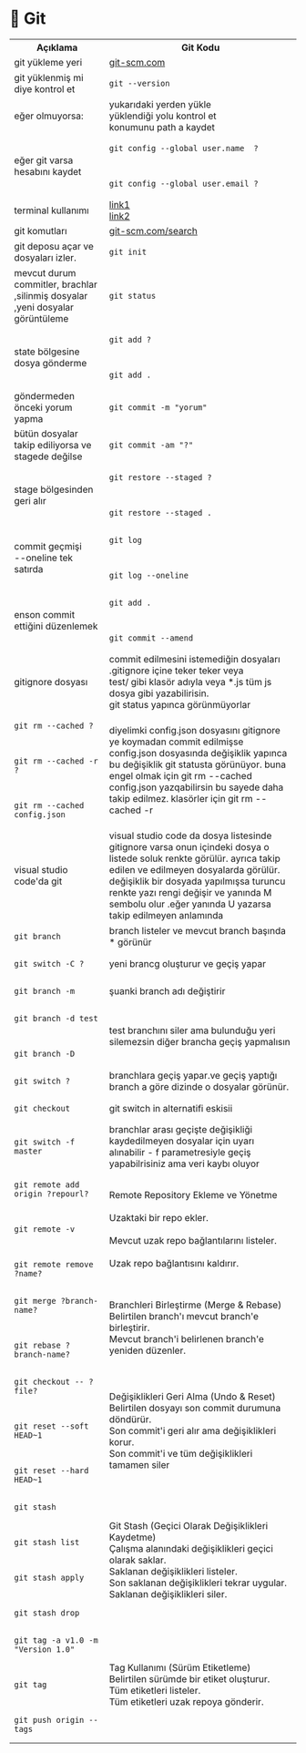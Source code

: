 # 📂 Git
 
<table >
  <tr>
    <th>Açıklama </th>
    <th>Git Kodu</th>
  </tr>
  <tr>
	<td>git yükleme yeri</th>
    <td><a href="https://git-scm.com/downloads/win target="_blank">git-scm.com</a><br> </td>
  </tr>
  <tr>
    <td>git yüklenmiş mi diye kontrol et</td>
    <td><pre><code>git --version </code></pre></td>
  </tr> 
  <tr>
    <td>eğer olmuyorsa: </td>
    <td>
		yukarıdaki yerden yükle <br>
		yüklendiği yolu kontrol et <br>
		konumunu path a kaydet
    </td>
  </tr>
  <tr>
    <td>eğer git varsa hesabını kaydet</td>
    <td>
    	<pre><code>git config --global user.name  ? </code></pre><br>
    	<pre><code>git config --global user.email ? </code></pre>
    </td>
  </tr>

<tr>
    <td>terminal kullanımı</td>
    <td>
    	<a href="https://youtu.be/aHOzKAe6bGE?list=PLeGbjrys0OZKPvB7z2JNT8Nxp4VfnFiN6 target="_blank">link1</a><br>
    	<a href="https://youtu.be/UWmIkn3f1UM?list=PLeGbjrys0OZKPvB7z2JNT8Nxp4VfnFiN6 target="_blank">link2</a>
    </td>
 </tr>

 <tr>
    <td>git komutları</td>
    <td><a href="https://git-scm.com/search/results?search=&language=en" target="_blank">git-scm.com/search</a></td> 
  </tr>
 
 <tr>
    <td>git deposu açar ve dosyaları izler.</td>
    <td><pre><code>git init</code></pre></td>
  </tr>

  <tr>
    <td>mevcut durum commitler, brachlar ,silinmiş dosyalar ,yeni dosyalar görüntüleme</td>
    <td><pre><code>git status</code></pre></td>
  </tr>
 
 <tr>
    <td>state bölgesine dosya gönderme </td>
    <td>
    	<pre><code>git add ? </code></pre><br>
    	<pre><code>git add . </code></pre>
    </td>
  </tr>
 
 <tr>
    <td>göndermeden önceki yorum yapma</td>
    <td><pre><code>git commit -m "yorum" </code></pre></td>
  </tr>

 <tr>
    <td>bütün dosyalar takip ediliyorsa ve stagede değilse</td>
    <td><pre><code>git commit -am "?" </code></pre></td>
  </tr>
 
 <tr>
    <td>stage bölgesinden geri alır </td>
    <td><pre><code>git restore --staged ? </code></pre><br>
    	<pre><code>git restore --staged . </code></pre></td>
  </tr>

 <tr>
    <td>commit geçmişi <br>--oneline tek satırda </td> 
    <td><pre><code>git log </code></pre><br>
    	<pre><code>git log --oneline </code></pre></td>
  </tr>
 
 <tr>
    <td>enson commit ettiğini düzenlemek</td>
    <td><pre><code>git add .</code></pre><br>
    	<pre><code>git commit --amend </code></pre></td>
  </tr>
  
 <tr>
    <td>gitignore dosyası</td>
    <td>commit edilmesini istemediğin dosyaları .gitignore içine teker teker veya <br>
	test/  gibi klasör adıyla veya *.js tüm js dosya gibi yazabilirisin.<br>
	git status yapınca görünmüyorlar</td>
  </tr>
  
<tr>
    <td><pre><code>git rm --cached ?</code></pre><br>
    	<pre><code>git rm --cached -r ? </code></pre><br> 
    	<pre><code>git rm --cached config.json </code></pre></td>
    <td>diyelimki config.json dosyasını gitignore ye koymadan commit edilmişse config.json dosyasında değişiklik yapınca bu değişiklik git statusta görünüyor. buna engel olmak için git rm --cached config.json yazqabilirsin bu sayede daha takip edilmez. klasörler için  git rm --cached -r </td>
</tr>
 
<tr>
    <td>visual studio code'da git</td>
    <td>visual studio code da dosya listesinde gitignore varsa onun içindeki dosya o listede soluk renkte görülür. ayrıca takip edilen ve edilmeyen dosyalarda görülür. değişiklik bir dosyada yapılmışsa turuncu renkte yazı rengi değişir ve yanında M sembolu olur .eğer yanında U yazarsa takip edilmeyen anlamında </td>
</tr>
<tr>
	<td><pre><code>git branch</code></pre> </td>
	<td>branch listeler ve mevcut branch başında * görünür </td>
</tr>

<tr>
    <td><pre><code>git switch -C ? </code></pre> </td>
	<td>yeni brancg oluşturur ve geçiş yapar </td>
</tr>
<tr>
	<td><pre><code>git branch -m </code></pre></code> </td>
	<td>şuanki branch adı değiştirir </code></td>
</tr>
<tr>
	<td><pre><code>git branch -d test</code></pre> <br>
 	<pre><code>git branch -D </code></pre> </td>
 	<td>test branchını siler ama bulunduğu yeri silemezsin diğer brancha geçiş yapmalısın </td>
<tr>
<tr>
    <td> <pre><code>git switch ? </code></pre></td>
    <td>branchlara geçiş yapar.ve geçiş yaptığı branch a göre dizinde o dosyalar görünür.</td>
</tr> 
<tr>
    <td> <pre><code>git checkout</code></pre></td>
    <td>git switch in alternatifi eskisii</td>
</tr>
<tr>
    <td> <pre><code>git switch -f master </code></pre></td>
    <td>branchlar arası geçişte değişikliği kaydedilmeyen dosyalar için uyarı alınabilir  - f parametresiyle geçiş yapabilrisiniz ama veri kaybı oluyor </td>
</tr>
<tr> 
    <td> <pre><code>git remote add origin ?repourl? </code></pre> <br>
         <pre><code>git remote -v </code></pre> <br>
         <pre><code>git remote remove ?name? </code></pre></td> 
    <td> Remote Repository Ekleme ve Yönetme <br><br>
         Uzaktaki bir repo ekler. <br><br>
         Mevcut uzak repo bağlantılarını listeler. <br><br>
         Uzak repo bağlantısını kaldırır.</td>
</tr>
<tr>
    <td> <pre><code>git merge ?branch-name? </code></pre><br>
         <pre><code>git rebase ?branch-name?</code></pre></td> 
    <td> Branchleri Birleştirme (Merge & Rebase)<br>
         Belirtilen branch'ı mevcut branch'e birleştirir.<br>
         Mevcut branch'i belirlenen branch'e yeniden düzenler. </td>
</tr>
<tr>
    <td> <pre><code>git checkout -- ?file? </code></pre><br>
         <pre><code>git reset --soft HEAD~1 </code></pre><br>
         <pre><code>git reset --hard HEAD~1 </code></pre></td> 
    <td> Değişiklikleri Geri Alma (Undo & Reset)<br>
         Belirtilen dosyayı son commit durumuna döndürür.<br>
         Son commit'i geri alır ama değişiklikleri korur.<br>
         Son commit'i ve tüm değişiklikleri tamamen siler</td>
</tr>
<tr>
    <td> <pre><code>git stash </code></pre><br> 
         <pre><code>git stash list </code></pre><br>
         <pre><code>git stash apply </code></pre><br>
         <pre><code>git stash drop </code></pre></td>
    <td> Git Stash (Geçici Olarak Değişiklikleri Kaydetme)<br>
         Çalışma alanındaki değişiklikleri geçici olarak saklar.<br>
         Saklanan değişiklikleri listeler.<br>
         Son saklanan değişiklikleri tekrar uygular.<br>
         Saklanan değişiklikleri siler.</td>
</tr>
<tr>
    <td> <pre><code>git tag -a v1.0 -m "Version 1.0" </code></pre><br>
         <pre><code>git tag </code></pre><br>
         <pre><code>git push origin --tags </code></pre></td>
    <td> Tag Kullanımı (Sürüm Etiketleme)<br>
         Belirtilen sürümde bir etiket oluşturur.<br>
         Tüm etiketleri listeler.<br>
         Tüm etiketleri uzak repoya gönderir.</td>
<tr>
</table>